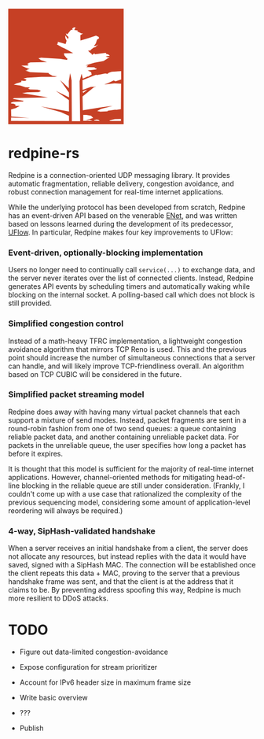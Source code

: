 ![decoration.png](./decoration.png)

# redpine-rs

Redpine is a connection-oriented UDP messaging library. It provides automatic
fragmentation, reliable delivery, congestion avoidance, and robust connection
management for real-time internet applications.

While the underlying protocol has been developed from scratch, Redpine has an
event-driven API based on the venerable
[ENet](https://github.com/lsalzman/enet), and was written based on lessons
learned during the development of its predecessor,
[UFlow](https://github.com/lowquark/uflow). In particular, Redpine makes four
key improvements to UFlow:

### Event-driven, optionally-blocking implementation

Users no longer need to continually call `service(...)` to exchange data, and
the server never iterates over the list of connected clients. Instead, Redpine
generates API events by scheduling timers and automatically waking while
blocking on the internal socket. A polling-based call which does not block is
still provided.

### Simplified congestion control

Instead of a math-heavy TFRC implementation, a lightweight congestion avoidance
algorithm that mirrors TCP Reno is used. This and the previous point should
increase the number of simultaneous connections that a server can handle, and
will likely improve TCP-friendliness overall. An algorithm based on TCP CUBIC
will be considered in the future.

### Simplified packet streaming model

Redpine does away with having many virtual packet channels that each support a
mixture of send modes. Instead, packet fragments are sent in a round-robin
fashion from one of two send queues: a queue containing reliable packet data,
and another containing unreliable packet data. For packets in the unreliable
queue, the user specifies how long a packet has before it expires.

It is thought that this model is sufficient for the majority of real-time
internet applications. However, channel-oriented methods for mitigating
head-of-line blocking in the reliable queue are still under consideration.
(Frankly, I couldn't come up with a use case that rationalized the complexity
of the previous sequencing model, considering some amount of application-level
reordering will always be required.)

### 4-way, SipHash-validated handshake

When a server receives an initial handshake from a client, the server does not
allocate any resources, but instead replies with the data it would have saved,
signed with a SipHash MAC. The connection will be established once the client
repeats this data + MAC, proving to the server that a previous handshake frame
was sent, and that the client is at the address that it claims to be. By
preventing address spoofing this way, Redpine is much more resilient to DDoS
attacks.

# TODO

  * Figure out data-limited congestion-avoidance

  * Expose configuration for stream prioritizer

  * Account for IPv6 header size in maximum frame size

  * Write basic overview

  * ???

  * Publish
